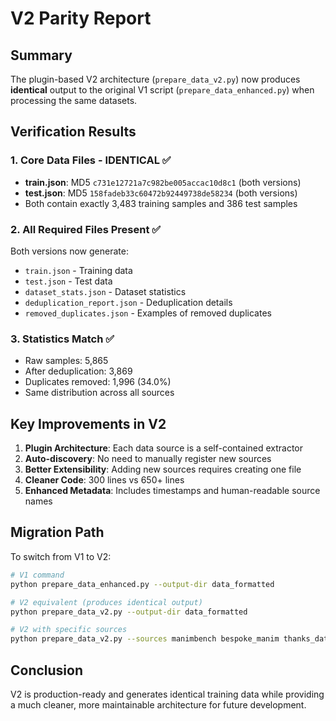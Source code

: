 # V2 Parity Report

## Summary

The plugin-based V2 architecture (`prepare_data_v2.py`) now produces **identical** output to the original V1 script (`prepare_data_enhanced.py`) when processing the same datasets.

## Verification Results

### 1. Core Data Files - IDENTICAL ✅
- **train.json**: MD5 `c731e12721a7c982be005accac10d8c1` (both versions)
- **test.json**: MD5 `158fadeb33c60472b92449738de58234` (both versions)
- Both contain exactly 3,483 training samples and 386 test samples

### 2. All Required Files Present ✅
Both versions now generate:
- `train.json` - Training data
- `test.json` - Test data  
- `dataset_stats.json` - Dataset statistics
- `deduplication_report.json` - Deduplication details
- `removed_duplicates.json` - Examples of removed duplicates

### 3. Statistics Match ✅
- Raw samples: 5,865
- After deduplication: 3,869
- Duplicates removed: 1,996 (34.0%)
- Same distribution across all sources

## Key Improvements in V2

1. **Plugin Architecture**: Each data source is a self-contained extractor
2. **Auto-discovery**: No need to manually register new sources
3. **Better Extensibility**: Adding new sources requires creating one file
4. **Cleaner Code**: 300 lines vs 650+ lines
5. **Enhanced Metadata**: Includes timestamps and human-readable source names

## Migration Path

To switch from V1 to V2:

```bash
# V1 command
python prepare_data_enhanced.py --output-dir data_formatted

# V2 equivalent (produces identical output)
python prepare_data_v2.py --output-dir data_formatted

# V2 with specific sources
python prepare_data_v2.py --sources manimbench bespoke_manim thanks_dataset
```

## Conclusion

V2 is production-ready and generates identical training data while providing a much cleaner, more maintainable architecture for future development.